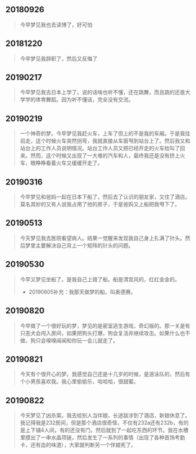 ## 20180926
> 今早梦见我也去读博了，好可怕

## 20181220
> 今早梦见我辞职了，然后又反悔了

## 20190217
> 今早梦见我去日本上学了。说的话啥也听不懂，还在跳舞，而且跳的还是大学学的体育舞蹈。因为听不懂话，完全没有交流。

## 20190219
> 一个神奇的梦。今早梦见我赶火车，上车了但上的不是我的车厢。于是我往前走，这个时候火车突然拐弯，我就直接从车窗甩到站台上了。然后我又和站台上的工作人员说明情况。站台工作人员又把已经开走的火车给叫了回来。然而，这个时候又出现了一大堆的汽车和人，最终我还是没有挤上火车，眼睁睁看着火车又缓缓开走了。

## 20190316
> 今早梦见和爸妈一起在日本下船了，然后去了认识的朋友家，又住了酒店。莫名其妙的又有人说我占用了他的房子，于是爸妈又上船把我甩下了。

## 20190513
> 今天梦见我去医院看望病人。结果一觉醒来发现我自己身上扎满了针头。然后梦里主要解决自己背上一个矩阵的针头的问题。

## 20190530
> 今早又梦见坐船了。是我自己上错了船。船是清宫风的，红红金金的。
> - 20190605补充：我那天做梦的船，叫奥德赛。

## 20190820
> 今早做了一个很好玩的梦，梦见的是密室逃生游戏，奇幻版的。那一关是有只恶犬会闯入房间，如果把狗头打爆，狗会复活并继续攻击。如果什么也不做，狗只会嗅嗅闻闻和你玩一会儿就走了。

## 20190821
> 今天有个很开心的梦。我感觉自己还是十几岁的时候，是游泳队的，然后有个小男孩喜欢我。我心里偷偷乐，哈哈哈，很甜蜜。

## 20190822
> 今天梦见了凶杀案。我去给别人当伴娘，长途跋涉到了酒店，新娘休息了。我记得我是232房间，但是那个酒店很奇怪，不仅有232a还有232b，有的是上下铺4人间，有的还没有门。然后就到了一起吃东西的环节。我在水槽里摸出了一串水晶项链，然后发生了一系列的事情（出现了各种首饰考勤卡，还有血的味道），大家就判断另一个伴娘死了。
